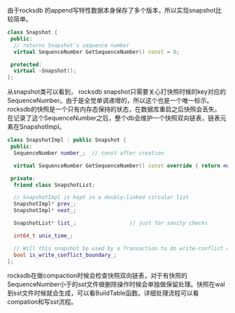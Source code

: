 由于rocksdb 的append写特性数据本身保存了多个版本，所以实现snapshot比较简单。
```c++
class Snapshot {
 public:
  // returns Snapshot's sequence number
  virtual SequenceNumber GetSequenceNumber() const = 0;

 protected:
  virtual ~Snapshot();
};
```

从snapshot类可以看到， rocksdb snapshot只需要关心打快照时候的key对应的SequenceNumber。由于是全觉单调递增的，所以这个也是一个唯一标示。rocksdb的快照是一个只有内存态保持的状态，在数据库重启之后快照会丢失。
在记录了这个SequenceNumber之后，整个db会维护一个快照双向链表，链表元素在SnapshotImpl。 
```c++
class SnapshotImpl : public Snapshot {
 public:
  SequenceNumber number_;  // const after creation

  virtual SequenceNumber GetSequenceNumber() const override { return number_; }

 private:
  friend class SnapshotList;

  // SnapshotImpl is kept in a doubly-linked circular list
  SnapshotImpl* prev_;
  SnapshotImpl* next_;

  SnapshotList* list_;                 // just for sanity checks

  int64_t unix_time_;

  // Will this snapshot be used by a Transaction to do write-conflict checking?
  bool is_write_conflict_boundary_;
};
```
rocksdb在做compaction时候会检查快照双向链表，对于有快照的SequenceNumber小于的sst文件做删除操作时候会单独做保留处理。快照在wal到sst文件时候就会生成，可以看BuildTable函数。详细处理流程可以看compation和写sst流程。
